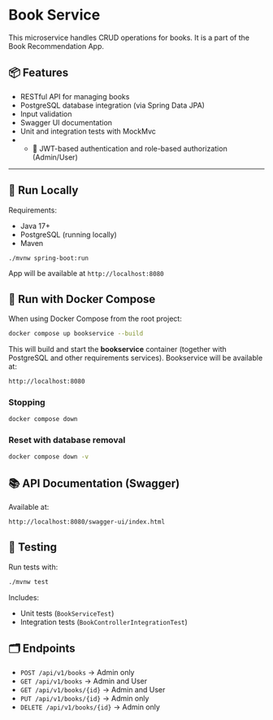 # Book Service

This microservice handles CRUD operations for books. It is a part of the Book Recommendation App.

## 📦 Features

- RESTful API for managing books
- PostgreSQL database integration (via Spring Data JPA)
- Input validation
- Swagger UI documentation
- Unit and integration tests with MockMvc
- - 🔐 JWT-based authentication and role-based authorization (Admin/User)

---

## 🚀 Run Locally

Requirements:
- Java 17+
- PostgreSQL (running locally)
- Maven

```bash
./mvnw spring-boot:run
```

App will be available at `http://localhost:8080`

## 🐳 Run with Docker Compose

When using Docker Compose from the root project:

```bash
docker compose up bookservice --build
```

This will build and start the **bookservice** container (together with PostgreSQL and other requirements services). Bookservice will be available at:

```bash
http://localhost:8080
```

### Stopping

```bash
docker compose down
```

### Reset with database removal

```bash
docker compose down -v
```

## 📚 API Documentation (Swagger)

Available at:

```bash
http://localhost:8080/swagger-ui/index.html
```

## 🧪 Testing

Run tests with:

```bash
./mvnw test
```

Includes:
- Unit tests (`BookServiceTest`)
- Integration tests (`BookControllerIntegrationTest`)

## 🗂 Endpoints

- `POST /api/v1/books` → Admin only
- `GET /api/v1/books` → Admin and User
- `GET /api/v1/books/{id}` → Admin and User
- `PUT /api/v1/books/{id}` → Admin only
- `DELETE /api/v1/books/{id}` → Admin only